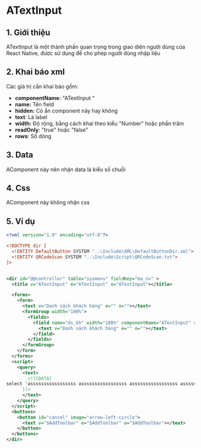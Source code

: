 # ATextInput

## 1. Giới thiệu&#x20;

ATextInput là một thành phần quan trọng trong giao diện người dùng của React Native, được sử dụng để cho phép người dùng nhập liệu

## 2. Khai báo xml

Các giá trị cần khai báo gồm:

* **componentName:** "ATextInput "
* **name:** Tên field
* **hidden:** Có ẩn component này hay không
* **text**: Là label
* **width:** Độ rộng, bằng cách khai theo kiểu "Number" hoặc phần trăm
* **readOnly**: "true" hoặc "false"
* **rows**: Số dòng

## 3. Data&#x20;

AComponent này nên nhận data là kiểu số chuỗi

## 4. Css

AComponent này không nhận css&#x20;

## 5. Ví dụ

```xml
<?xml version="1.0" encoding="utf-8"?>

<!DOCTYPE dir [
  <!ENTITY DefaultButton SYSTEM "..\Include\XML\DefaultButtonDir.xml">
  <!ENTITY QRCodeScan SYSTEM "..\Include\Script\QRCodeScan.txt">
]>


<dir id="@@controller" table="sysmenu" fieldKey="ma_nv" >
  <title v="ATextInput" e="ATextInput" o="ATextInput"></title>

  <forms>
    <form>
      <text v="Danh sách khách hàng" e="" o=""></text>
      <formGroup width="100%">
        <fields>
          <field name="ds_kh" width="100%" componentName="ATextInput" rows="2">
            <text v="Danh sách khách hàng" e="" o=""></text>
          </field>
        </fields>
      </formGroup>
    </form>
  </forms>
  <script>
    <query>
      <text>
        <![CDATA[  
select 'asssssssssssssssss asssssssssssssssss asssssssssssssssss asssssssssssssssss asssssssssssssssss asssssssssssssssss asssssssssssssssss asssssssssssssssss asssssssssssssssss asssssssssssssssss a' as ds_kh
      ]]>
      </text>
    </query>
  </script>
  <buttons>
    <button id="cancel" image="arrow-left-circle">
      <text v="$AddToolbar" e="$AddToolbar" o="$AddToolbar"></text>
    </button>
  </buttons>
</dir>
```
